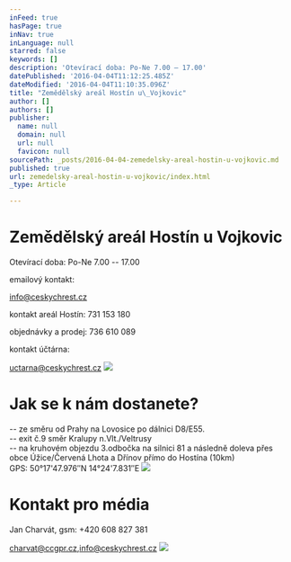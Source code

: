 ```yaml
---
inFeed: true
hasPage: true
inNav: true
inLanguage: null
starred: false
keywords: []
description: 'Otevírací doba: Po-Ne 7.00 – 17.00'
datePublished: '2016-04-04T11:12:25.485Z'
dateModified: '2016-04-04T11:10:35.096Z'
title: "Zemědělský areál Hostín u\_Vojkovic"
author: []
authors: []
publisher:
  name: null
  domain: null
  url: null
  favicon: null
sourcePath: _posts/2016-04-04-zemedelsky-areal-hostin-u-vojkovic.md
published: true
url: zemedelsky-areal-hostin-u-vojkovic/index.html
_type: Article

---
```

# Zemědělský areál Hostín u Vojkovic

Otevírací doba: Po-Ne 7.00 -- 17.00

emailový kontakt:

[info@ceskychrest.cz][0]

kontakt areál Hostín: 731 153 180

objednávky a prodej: 736 610 089

kontakt účtárna:

[uctarna@ceskychrest.cz][1]
![](https://the-grid-user-content.s3-us-west-2.amazonaws.com/af393d92-f24b-4785-a832-fbfb1451cf1b.jpg)

# Jak se k nám dostanete?

-- ze směru od Prahy na Lovosice po dálnici D8/E55\.  
-- exit č.9 směr Kralupy n.Vlt./Veltrusy  
-- na kruhovém objezdu 3.odbočka na silnici 81 a následně doleva přes obce Úžice/Červená Lhota a Dřínov přímo do Hostína (10km)  
GPS: 50°17'47.976″N 14°24'7.831″E
![](https://the-grid-user-content.s3-us-west-2.amazonaws.com/f0a3e26e-0449-4ed6-a0a5-f28eec7e582b.jpg)

# Kontakt pro média

Jan Charvát, gsm: +420 608 827 381

[charvat@ccgpr.cz][2],[info@ceskychrest.cz][3]
![](https://the-grid-user-content.s3-us-west-2.amazonaws.com/69d83c52-e45c-46b2-9403-54ca5bb3fd13.jpg)

[0]: mailto:info@ceskychrest.cz
[1]: mailto:uctarna@ceskychrest.cz
[2]: mailto://charvat@ccgpr.cz "Kontakt pro média"
[3]: mailto://charvat@ceskychrest.cz "Kontakt pro média"